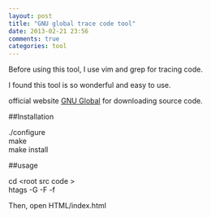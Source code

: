 ```yaml
---
layout: post
title: "GNU global trace code tool"
date: 2013-02-21 23:56
comments: true
categories: tool
---
```


Before using this tool, I use vim and grep for tracing code.

I found this tool is so wonderful and easy to use. 

official website [GNU Global][1] for downloading source code.

##Installation 


   ./configure    
   make        
   make install


##usage

   cd \<root src code \>   
   htags -G -F -f 

Then, open HTML/index.html 

[1]: http://www.gnu.org/software/global/
